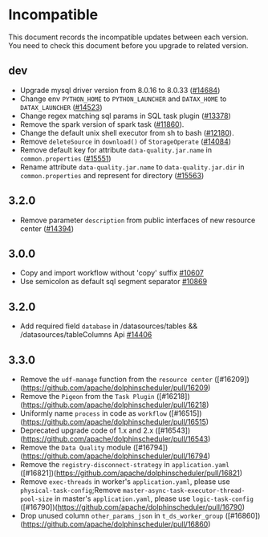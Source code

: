 # Incompatible

This document records the incompatible updates between each version. You need to check this document before you upgrade to related version.

## dev

* Upgrade mysql driver version from 8.0.16 to 8.0.33 ([#14684](https://github.com/apache/dolphinscheduler/pull/14684))
* Change env `PYTHON_HOME` to `PYTHON_LAUNCHER` and `DATAX_HOME` to `DATAX_LAUNCHER` ([#14523](https://github.com/apache/dolphinscheduler/pull/14523))
* Change regex matching sql params in SQL task plugin ([#13378](https://github.com/apache/dolphinscheduler/pull/13378))
* Remove the spark version of spark task ([#11860](https://github.com/apache/dolphinscheduler/pull/11860)).
* Change the default unix shell executor from sh to bash ([#12180](https://github.com/apache/dolphinscheduler/pull/12180)).
* Remove `deleteSource` in `download()` of `StorageOperate` ([#14084](https://github.com/apache/dolphinscheduler/pull/14084))
* Remove default key for attribute `data-quality.jar.name` in `common.properties` ([#15551](https://github.com/apache/dolphinscheduler/pull/15551))
* Rename attribute `data-quality.jar.name` to `data-quality.jar.dir` in `common.properties` and represent for directory ([#15563](https://github.com/apache/dolphinscheduler/pull/15563))

## 3.2.0

* Remove parameter `description` from public interfaces of new resource center  ([#14394](https://github.com/apache/dolphinscheduler/pull/14394))

## 3.0.0

* Copy and import workflow without 'copy' suffix [#10607](https://github.com/apache/dolphinscheduler/pull/10607)
* Use semicolon as default sql segment separator [#10869](https://github.com/apache/dolphinscheduler/pull/10869)

## 3.2.0

* Add required field `database` in /datasources/tables && /datasources/tableColumns Api [#14406](https://github.com/apache/dolphinscheduler/pull/14406)

## 3.3.0

* Remove the `udf-manage` function from the `resource center` ([#16209])(https://github.com/apache/dolphinscheduler/pull/16209)
* Remove the `Pigeon` from the `Task Plugin` ([#16218])(https://github.com/apache/dolphinscheduler/pull/16218)
* Uniformly name `process` in code as `workflow` ([#16515])(https://github.com/apache/dolphinscheduler/pull/16515)
* Deprecated upgrade code of 1.x and 2.x ([#16543])(https://github.com/apache/dolphinscheduler/pull/16543)
* Remove the `Data Quality` module ([#16794])(https://github.com/apache/dolphinscheduler/pull/16794)
* Remove the `registry-disconnect-strategy` in `application.yaml` ([#16821])(https://github.com/apache/dolphinscheduler/pull/16821)
* Remove `exec-threads` in worker's `application.yaml`, please use `physical-task-config`;Remove `master-async-task-executor-thread-pool-size` in master's `application.yaml`, please use `logic-task-config` ([#16790])(https://github.com/apache/dolphinscheduler/pull/16790)
* Drop unused column `other_params_json` in `t_ds_worker_group` ([#16860])(https://github.com/apache/dolphinscheduler/pull/16860)

